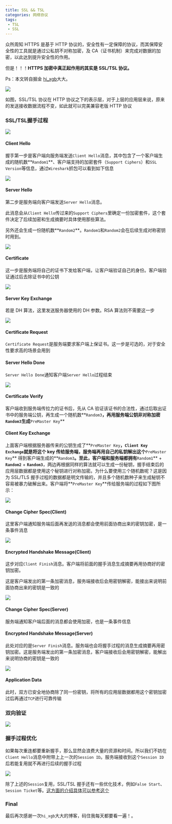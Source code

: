 ```yaml
---
title: SSL && TSL
categories: 网络协议
tags:
 - TSL
 - SSL
---
```


众所周知 HTTPS 是基于 HTTP 协议的，安全性有一定保障的协议，而其保障安全性的工具就是通过公私钥不对称加密，及 CA（证书机制）来完成对数据的加密，以此达到提升安全性的作用。

但是！！！**HTTPS 加密中真正起作用的其实是 SSL/TSL 协议。**

Ps：本文转自掘金 [hi_xgb](<https://juejin.im/post/584b76d3a22b9d0058d5036f#heading-1>)大大。

<!--more-->

![](https://pic.superbed.cn/item/5cac94383a213b0417f0b826)

如图，SSL/TSL 协议在 HTTP 协议之下的表示层，对于上层的应用层来说，原来的发送接收数据流程不变，如此就可以完美兼容老版 HTTP 协议

### SSL/TSL握手过程

![](https://pic.superbed.cn/item/5cac9af73a213b0417f0fc66)

#### Client Hello

握手第一步是客户端向服务端发送`Client Hello`消息，其中包含了一个客户端生成的随机数**`Random1`**、客户端支持的加密套件（`Support Ciphers`）和`SSL Version`等信息，通过`Wireshark`抓包可以看到如下信息

![](https://pic.superbed.cn/item/5cac9b8c3a213b0417f101b3)

#### Server Hello

第二步是服务端向客户端发送`Server Hello`消息。

此消息会从`Client Hello`传过来的`Support Ciphers`里确定一份加密套件，这个套件决定了后续加密和生成摘要时具体使用那些算法。

另外还会生成一份随机数**`Random2`**。`Random1`和`Random2`会在后续生成对称密钥时用到。

![](https://pic.superbed.cn/item/5cac9c4e3a213b0417f10987)

#### Certificate

这一步是服务端将自己的证书下发给客户端，让客户端验证自己的身份。客户端验证通过后去除证书中的公钥

![](https://pic.superbed.cn/item/5cac9c873a213b0417f10c11)

#### Server Key Exchange

若是 DH 算法，这里发送服务器使用的 DH 参数。RSA 算法则不需要这一步

![](https://pic.superbed.cn/item/5cac9cd13a213b0417f10f8f)

#### Certificate Request

`Certificate Request`是服务端要求客户端上保证书。这一步是可选的，对于安全性要求高的场景会用到

#### Server Hello Done

`Server Hello Done`通知客户端`Server Hello`过程结束

![](https://pic.superbed.cn/item/5cac9d3c3a213b0417f1167e)

#### Certificate Verify

客户端收到服务端传拉力的证书后，先从 CA 验证该证书的合法性，通过后取出证书中的服务端公钥，再生成一个随机数**`Random3`**，再用服务端公钥非对称加密`Random3`生成**`PreMaster Key`**

#### Client Key Exchange

上面客户端根据服务器传来的公钥生成了**`PreMaster Key`**，`Client Key Exchange`就是将这个 key 传给服务端，服务端再用自己的私钥解出这个**`PreMaster Key`** 得到客户端生成的**`Random3`**。至此，客户端和服务端都拥有**`Random1`** + **`Random2`** + **`Random3`**，两边再根据同样的算法就可以生成一份秘钥，握手结束后的应用层数据都是使用这个秘钥进行对称加密。为什么要使用三个随机数呢？这是因为 SSL/TLS 握手过程的数据都是明文传输的，并且多个随机数种子来生成秘钥不容易被暴力破解出来。客户端将**`PreMaster Key`**传给服务端的过程如下图所示：

![](https://pic.superbed.cn/item/5cac9eac3a213b0417f12546)

#### Change Cipher Spec(Client)

这里客户端通知服务端后面再发送的消息都会使用前面协商出来的密钥加密，是一条事件消息

![](https://pic.superbed.cn/item/5cac9f1c3a213b0417f12ac8)

#### Encrypted Handshake Message(Client)

这步对应`Client Finish`消息。客户端将前面的握手消息生成摘要再用协商好的密钥加密。

这是客户端发出的第一条加密消息，服务端接收后会用密钥解密，能接出来说明前面协商出来的密钥是一致的

![](https://pic.superbed.cn/item/5cac9f9e3a213b0417f13270)

#### Change Cipher Spec(Server)

服务端通知客户端后面的消息都会使用加密，也是一条事件信息

#### Encrypted Handshake Message(Server)

此处对应的是`Server Finish`消息。服务端也会将握手过程的消息生成摘要再用密钥加密。这是服务端发出的第一条加密消息，客户端接收后会用密钥解密，能解出来说明协商的密钥是一致的

![](https://pic.superbed.cn/item/5caca0293a213b0417f13a76)

#### Application Data

此时，双方已安全地协商除了同一份密钥，将所有的应用层数据都用这个密钥加密过后再通过`TCP`进行可靠传输

### 双向验证

![](https://pic.superbed.cn/item/5caca6803a213b0417f1812f)

### 握手过程优化

如果每次重连都要重新握手，那么显然会浪费大量的资源和时间。所以我们不妨在`Client Hello`消息中附带上上一次的`Session ID`。服务端接收到这个`Session ID`后若能复用就不再进行后续的握手过程

![](https://pic.superbed.cn/item/5cac9b8c3a213b0417f101b3)

除了上述的`Session`复用，SSL/TSL 握手还有一些优化技术，例如`False Start`、`Session Ticket`等。[这方面的介绍具体可以参考这个](<https://imququ.com/post/optimize-tls-handshake.html>)

### Final

最后再次感谢一次`hi_xgb`大大的博客，码住我每天都要看一遍！。

